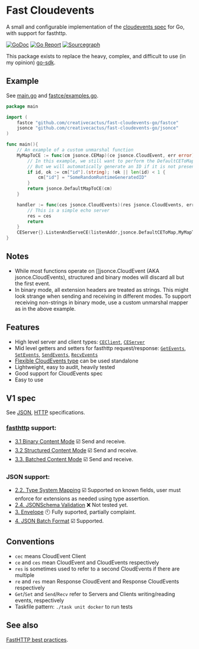 # Fast Cloudevents

A small and configurable implementation of the [cloudevents spec](https://github.com/cloudevents/spec) for Go, with support for fasthttp.

[![GoDoc](https://godoc.org/github.com/CreativeCactus/fast-cloudevents-go?status.svg)](http://godoc.org/github.com/CreativeCactus/fast-cloudevents-go)
[![Go Report](https://goreportcard.com/badge/github.com/CreativeCactus/fast-cloudevents-go)](https://goreportcard.com/report/github.com/CreativeCactus/fast-cloudevents-go)
[![Sourcegraph](https://sourcegraph.com/github.com/CreativeCactus/fast-cloudevents-go/-/badge.svg)](https://sourcegraph.com/github.com/CreativeCactus/fast-cloudevents-go?badge)

This package exists to replace the heavy, complex, and difficult to use (in my opinion) [go-sdk](https://github.com/cloudevents/sdk-go).

## Example

See [main.go](./main.go) and [fastce/examples.go](./fastce/examples.go).

```go
package main

import (
    fastce "github.com/creativecactus/fast-cloudevents-go/fastce"
    jsonce "github.com/creativecactus/fast-cloudevents-go/jsonce"
)

func main(){      
    // An example of a custom unmarshal function
    MyMapToCE := func(cm jsonce.CEMap)(ce jsonce.CloudEvent, err error){
        // In this example, we still want to perform the DefaultCEToMap validation
        // But we will automatically generate an ID if it is not present
        if id, ok := cm["id"].(string); !ok || len(id) < 1 {
            cm["id"] = "SomeRandomRuntimeGeneratedID"
        }
        return jsonce.DefaultMapToCE(cm)
    }

    handler := func(ces jsonce.CloudEvents)(res jsonce.CloudEvents, err error){
        // This is a simple echo server
        res = ces
        return
    }
    CEServer{}.ListenAndServeCE(listenAddr,jsonce.DefaultCEToMap,MyMapToCE,handler)
}
```

## Notes

- While most functions operate on []jsonce.CloudEvent (AKA jsonce.CloudEvents), structured and binary modes will discard all but the first event.
- In binary mode, all extension headers are treated as strings.
This might look strange when sending and receiving in different modes.
To support receiving non-strings in binary mode,
use a custom unmarshal mapper as in the above example.

## Features

- High level server and client types: [`CEClient`](https://godoc.org/github.com/CreativeCactus/fast-cloudevents-go/fastce#CEClient), [`CEServer`](https://godoc.org/github.com/CreativeCactus/fast-cloudevents-go/fastce#CEServer)
- Mid level getters and setters for fasthttp request/response: [`GetEvents`](https://godoc.org/github.com/CreativeCactus/fast-cloudevents-go/fastce#GetEvents), [`SetEvents`](https://godoc.org/github.com/CreativeCactus/fast-cloudevents-go/fastce#SetEvents), [`SendEvents`](https://godoc.org/github.com/CreativeCactus/fast-cloudevents-go/fastce#SendEvents), [`RecvEvents`](https://godoc.org/github.com/CreativeCactus/fast-cloudevents-go/fastce#RecvEvents)
- [Flexible CloudEvents type](https://godoc.org/github.com/CreativeCactus/fast-cloudevents-go/jsonce#CloudEvent) can be used standalone
- Lightweight, easy to audit, heavily tested
- Good support for CloudEvents spec
- Easy to use

## V1 spec

See [JSON](https://github.com/cloudevents/spec/blob/v1.0/json-format.md), [HTTP](https://github.com/cloudevents/spec/blob/v1.0/http-protocol-binding.md) specifications.

### [fasthttp](https://github.com/valyala/fasthttp) support:

- [3.1 Binary Content Mode](https://github.com/cloudevents/spec/blob/v1.0/http-protocol-binding.md#31-binary-content-mode) ☑️  Send and receive.
- [3.2 Structured Content Mode](https://github.com/cloudevents/spec/blob/v1.0/http-protocol-binding.md#32-structured-content-mode) ☑️  Send and receive.
- [3.3. Batched Content Mode](https://github.com/cloudevents/spec/blob/v1.0/http-protocol-binding.md#33-batched-content-mode) ☑️  Send and receive.

### JSON support:

- [2.2. Type System Mapping](https://github.com/cloudevents/spec/blob/v1.0/json-format.md#22-type-system-mapping) ☑️ Supported on known fields, user must enforce for extensions as needed using type assertion.
- [2.4. JSONSchema Validation](https://github.com/cloudevents/spec/blob/v1.0/json-format.md#24-jsonschema-validation) ❌  Not tested yet.
- [3. Envelope](https://github.com/cloudevents/spec/blob/v1.0/json-format.md#24-jsonschema-validation) 🕙 Fully suported, partially complaint.
- [4. JSON Batch Format](https://github.com/cloudevents/spec/blob/v1.0/json-format.md#24-jsonschema-validation) ☑️  Supported.

## Conventions

- `cec` means CloudEvent Client
- `ce` and `ces` mean CloudEvent and CloudEvents respectively
- `res` is sometimes used to refer to a second CloudEvents if there are multiple
- `re` and `res` mean Response CloudEvent and Response CloudEvents respectively
- `Get`/`Set` and `Send`/`Recv` refer to Servers and Clients writing/reading events, respectively
- Taskfile pattern: `./task unit docker` to run tests

## See also

[FastHTTP best practices](https://github.com/valyala/fasthttp#fasthttp-best-practices).
